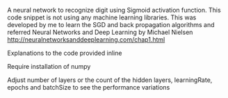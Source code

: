 A neural network to recognize digit using Sigmoid activation function.
This code snippet is not using any machine learning libraries.
This was developed by me to learn the SGD and back propagation algorithms and referred Neural Networks and Deep Learning by Michael Nielsen http://neuralnetworksanddeeplearning.com/chap1.html

Explanations to the code provided inline

Require installation of numpy

Adjust number of layers or the count of the hidden layers, learningRate, epochs and batchSize to see the performance variations